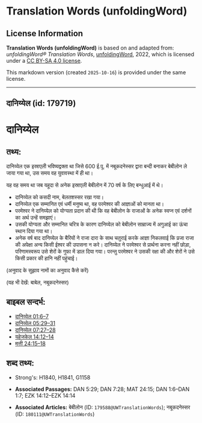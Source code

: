 # Translation Words (unfoldingWord)

## License Information

**Translation Words (unfoldingWord)** is based on and adapted from: _unfoldingWord® Translation Words_, [unfoldingWord](https://unfoldingword.org/utw), 2022, which is licensed under a [CC BY-SA 4.0 license](https://creativecommons.org/licenses/by-sa/4.0/legalcode.en).

This markdown version (created `2025-10-16`) is provided under the same license.



--------------------------------

## दानिय्येल (id: 179719)

दानिय्येल
=========

तथ्य:
-----

दानिय्येल एक इस्राएली भविष्यद्वक्ता था जिसे 600 ई.पू. में नबूकदनेस्सर द्वारा बन्दी बनाकर बेबीलोन ले जाया गया था, उस समय वह युवावस्था में ही था।

यह वह समय था जब यहूदा से अनेक इस्राएली बेबीलोन में 70 वर्ष के लिए बन्धुआई में थे।

* दानिय्येल को कसदी नाम, बेलतशस्सर रखा गया।
* दानिय्येल एक सम्मानित एवं धर्मी मनुष्य था, वह परमेश्वर की आज्ञाओं को मानता था।
* परमेश्वर ने दानिय्येल को योग्यता प्रदान की थी कि वह बेबीलोन के राजाओं के अनेक स्वप्न एवं दर्शनों का अर्थ उन्हें समझाएं।
* उसकी योग्यता और सम्मानित चरित्र के कारण दानिय्येल को बेबीलोन साम्राज्य में अगुआई का ऊंचा स्थान दिया गया था।
* अनेक वर्ष बाद दानिय्येल के बैरियों ने राजा दारा के साथ चतुराई करके आज्ञा निकलवाई कि प्रजा राजा की अपेक्षा अन्य किसी ईश्वर की उपासना न करे। दानिय्येल ने परमेश्वर से प्रार्थना करना नहीं छोड़ा, परिणामस्वरूप उसे शेरों के गुफा में डाल दिया गया। परन्तु परमेश्वर ने उसकी रक्षा की और शेरों ने उसे किसी प्रकार की हानि नहीं पहुंचाई।

(अनुवाद के सुझाव नामों का अनुवाद कैसे करें)

(यह भी देखें: बाबेल, नबूकदनेस्सर)

बाइबल सन्दर्भ:
--------------

* [दानिय्येल 01:6–7](https://ref.ly/Dan1:6-Dan1:7)
* [दानिय्येल 05:29–31](https://ref.ly/Dan5:29-Dan5:31)
* [दानिय्येल 07:27–28](https://ref.ly/Dan7:27-Dan7:28)
* [यहेजकेल 14:12–14](https://ref.ly/Ezek14:12-Ezek14:14)
* [मत्ती 24:15–18](https://ref.ly/Matt24:15-Matt24:18)

शब्द तथ्य:
----------

* Strong's: H1840, H1841, G1158

* **Associated Passages:** DAN 5:29; DAN 7:28; MAT 24:15; DAN 1:6–DAN 1:7; EZK 14:12–EZK 14:14
* **Associated Articles:** बेबीलोन (ID: `179588@UWTranslationWords`); नबूकदनेस्सर (ID: `180111@UWTranslationWords`)

